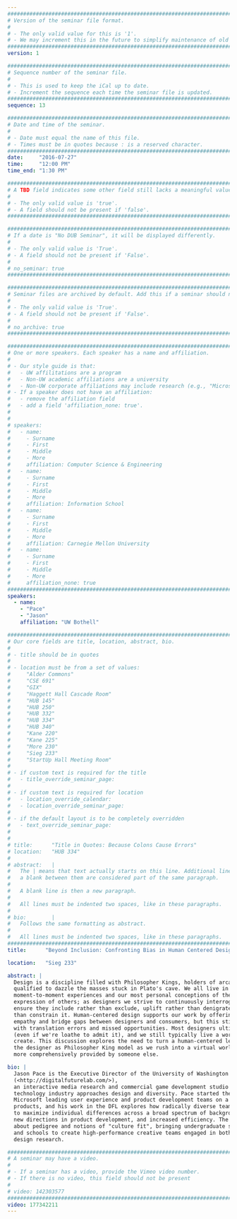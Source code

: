 ```yaml
---
################################################################################
# Version of the seminar file format.
#
# - The only valid value for this is '1'.
# - We may increment this in the future to simplify maintenance of old seminars.
################################################################################
version: 1

################################################################################
# Sequence number of the seminar file.
#
# - This is used to keep the iCal up to date.
# - Increment the sequence each time the seminar file is updated.
################################################################################
sequence: 13

################################################################################
# Date and time of the seminar.
#
# - Date must equal the name of this file.
# - Times must be in quotes because : is a reserved character.
################################################################################
date:     "2016-07-27"
time:     "12:00 PM"
time_end: "1:30 PM"

################################################################################
# A TBD field indicates some other field still lacks a meaningful value.
#
# - The only valid value is 'true'.
# - A field should not be present if 'false'.
################################################################################

################################################################################
# If a date is "No DUB Seminar", it will be displayed differently.
#
# - The only valid value is 'True'.
# - A field should not be present if 'False'.
#
# no_seminar: true
################################################################################

################################################################################
# Seminar files are archived by default. Add this if a seminar should not be.
#
# - The only valid value is 'True'.
# - A field should not be present if 'False'.
#
# no_archive: true
################################################################################

################################################################################
# One or more speakers. Each speaker has a name and affiliation.
#
# - Our style guide is that:
#   - UW affilitations are a program
#   - Non-UW academic affiliations are a university
#   - Non-UW corporate affiliations may include research (e.g., "Microsoft Research")
# - If a speaker does not have an affiliation:
#   - remove the affiliation field
#   - add a field 'affiliation_none: true'.
#
#
# speakers:
#   - name: 
#     - Surname
#     - First
#     - Middle
#     - More
#     affiliation: Computer Science & Engineering 
#   - name: 
#     - Surname
#     - First
#     - Middle
#     - More
#     affiliation: Information School 
#   - name: 
#     - Surname
#     - First
#     - Middle
#     - More
#     affiliation: Carnegie Mellon University 
#   - name:
#     - Surname
#     - First
#     - Middle
#     - More
#     affiliation_none: true
################################################################################
speakers:
  - name:
    - "Pace"
    - "Jason"
    affiliation: "UW Bothell"

################################################################################
# Our core fields are title, location, abstract, bio.
#
# - title should be in quotes
#
# - location must be from a set of values:
#     "Alder Commons"
#     "CSE 691"
#     "GIX"
#     "Haggett Hall Cascade Room"
#     "HUB 145"
#     "HUB 250"
#     "HUB 332"
#     "HUB 334"
#     "HUB 340"
#     "Kane 220"
#     "Kane 225"
#     "More 230"
#     "Sieg 233"
#     "StartUp Hall Meeting Room"
#
# - if custom text is required for the title
#   - title_override_seminar_page:
#
# - if custom text is required for location
#   - location_override_calendar:
#   - location_override_seminar_page:
#
# - if the default layout is to be completely overridden
#   - text_override_seminar_page:
#
#
# title:      "Title in Quotes: Because Colons Cause Errors"
# location:   "HUB 334"
#
# abstract:   |
#   The | means that text actually starts on this line. Additional lines without
#   a blank between them are considered part of the same paragraph.
#
#   A blank line is then a new paragraph.
#
#   All lines must be indented two spaces, like in these paragraphs.
#
# bio:        |
#   Follows the same formatting as abstract.
#
#   All lines must be indented two spaces, like in these paragraphs.
################################################################################
title:      "Beyond Inclusion: Confronting Bias in Human Centered Design Before the Robots Take Over"

location:   "Sieg 233"

abstract: |
  Design is a discipline filled with Philosopher Kings, holders of arcane knowledge who believe we're uniquely
  qualified to dazzle the masses stuck in Plato's cave. We all live in the designed world, and both our
  moment-to-moment experiences and our most personal conceptions of the self are shaped by the design
  expression of others; as designers we strive to continuously interrogate our processes and motives to
  ensure they include rather than exclude, uplift rather than denigrate, and expand personal agency rather
  than constrain it. Human-centered design supports our work by offering a methodological framework to enhance
  empathy and bridge gaps between designers and consumers, but this still results in products and services filled
  with translation errors and missed opportunities. Most designers ultimately still believe we're Philosopher Kings
  (even if we're loathe to admit it), and we still typically live a world away from the personas we so diligently
  create. This discussion explores the need to turn a human-centered lens upon ourselves, and asks that we reject
  the designer as Philosopher King model as we rush into a virtual world where our experience of reality is even
  more comprehensively provided by someone else.

bio: |
  Jason Pace is the Executive Director of the University of Washington Bothell’s Digital Future Lab
  (<http://digitalfuturelab.com/>),
  an interactive media research and commercial game development studio focused on transforming how the
  technology industry approaches design and diversity. Pace started the lab after spending 16 years at
  Microsoft leading user experience and product development teams on a number of Microsoft's consumer
  products, and his work in the DFL explores how radically diverse teams (teams that intentionally seek
  to maximize individual differences across a broad spectrum of backgrounds) can lead to unexpected insights,
  new directions in product development, and increased efficiency. The lab challenges conventional wisdom
  about pedigree and notions of "culture fit", bringing undergraduate students together from across majors
  and schools to create high-performance creative teams engaged in both commercial product development and
  design research.

################################################################################
# A seminar may have a video.
#
# - If a seminar has a video, provide the Vimeo video number.
# - If there is no video, this field should not be present
#
# video: 142303577
################################################################################
video: 177342211
---
```


